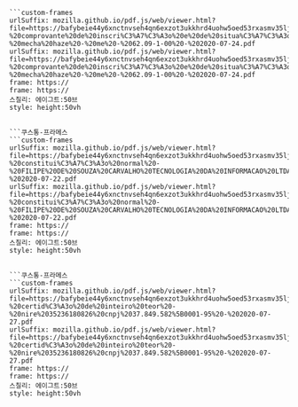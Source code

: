 
```쿠스통-프라메스
```custom-frames
urlSuffix: mozilla.github.io/pdf.js/web/viewer.html?file=https://bafybeie44y6xnctnvseh4qn6exzot3ukkhrd4uohw5oed53rxasmv35ljy.ipfs.nftstorage.link/cnpj%20-%20comprovante%20de%20inscri%C3%A7%C3%A3o%20e%20de%20situa%C3%A7%C3%A3o%20cadastral%20-%20mecha%20haze%20-%20me%20-%2062.09-1-00%20-%202020-07-24.pdf
urlSuffix: mozilla.github.io/pdf.js/web/viewer.html?file=https://bafybeie44y6xnctnvseh4qn6exzot3ukkhrd4uohw5oed53rxasmv35ljy.ipfs.nftstorage.link/cnpj%20-%20comprovante%20de%20inscri%C3%A7%C3%A3o%20e%20de%20situa%C3%A7%C3%A3o%20cadastral%20-%20mecha%20haze%20-%20me%20-%2062.09-1-00%20-%202020-07-24.pdf
frame: https://
frame: https://
스칠리: 에이그트:50브
style: height:50vh
```
```

```쿠스통-프라메스
```custom-frames
urlSuffix: mozilla.github.io/pdf.js/web/viewer.html?file=https://bafybeie44y6xnctnvseh4qn6exzot3ukkhrd4uohw5oed53rxasmv35ljy.ipfs.nftstorage.link/contrato%20social%20de%20sociedade%20limitada%20-%20constitui%C3%A7%C3%A3o%20normal%20-%20FILIPE%20DE%20SOUZA%20CARVALHO%20TECNOLOGIA%20DA%20INFORMACAO%20LTDA%20-%202020-07-22.pdf
urlSuffix: mozilla.github.io/pdf.js/web/viewer.html?file=https://bafybeie44y6xnctnvseh4qn6exzot3ukkhrd4uohw5oed53rxasmv35ljy.ipfs.nftstorage.link/contrato%20social%20de%20sociedade%20limitada%20-%20constitui%C3%A7%C3%A3o%20normal%20-%20FILIPE%20DE%20SOUZA%20CARVALHO%20TECNOLOGIA%20DA%20INFORMACAO%20LTDA%20-%202020-07-22.pdf
frame: https://
frame: https://
스칠리: 에이그트:50브
style: height:50vh
```
```

```쿠스통-프라메스
```custom-frames
urlSuffix: mozilla.github.io/pdf.js/web/viewer.html?file=https://bafybeie44y6xnctnvseh4qn6exzot3ukkhrd4uohw5oed53rxasmv35ljy.ipfs.nftstorage.link/cnpj%20-%20certid%C3%A3o%20de%20inteiro%20teor%20-%20nire%2035236180826%20cnpj%2037.849.582%5B0001-95%20-%202020-07-27.pdf
urlSuffix: mozilla.github.io/pdf.js/web/viewer.html?file=https://bafybeie44y6xnctnvseh4qn6exzot3ukkhrd4uohw5oed53rxasmv35ljy.ipfs.nftstorage.link/cnpj%20-%20certid%C3%A3o%20de%20inteiro%20teor%20-%20nire%2035236180826%20cnpj%2037.849.582%5B0001-95%20-%202020-07-27.pdf
frame: https://
frame: https://
스칠리: 에이그트:50브
style: height:50vh
```
```
